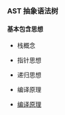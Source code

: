 <!--
 * @Author: your name
 * @Date: 2021-05-09 13:17:37
 * @LastEditTime: 2021-05-09 13:22:22
 * @LastEditors: Please set LastEditors
 * @Description: In User Settings Edit语法书
 * @FilePath: \knowTech\Vue-PARK\VUE核心\vue核心代码解析\AST\README.md
-->
### AST 抽象语法树

#### 基本包含思想

- 栈概念

- 指针思想

- 递归思想

- 编译原理
* [编译原理](https://www.cnblogs.com/byayn/p/10697525.html)

#### 